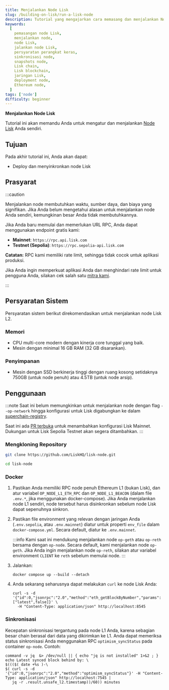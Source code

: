 ```yaml
---
title: Menjalankan Node Lisk
slug: /building-on-lisk/run-a-lisk-node
description: Tutorial yang mengajarkan cara memasang dan menjalankan Node Lisk.
keywords:
  [
    pemasangan node Lisk,
    menjalankan node,
    node Lisk,
    jalankan node Lisk,
    persyaratan perangkat keras,
    sinkronisasi node,
    snapshots node,
    Lisk chain,
    Lisk blockchain,
    jaringan Lisk,
    deployment node,
    Ethereum node,
  ]
tags: ['node']
difficulty: beginner
---
```


**Menjalankan Node Lisk**

Tutorial ini akan memandu Anda untuk mengatur dan menjalankan [Node Lisk] Anda sendiri.

## Tujuan

Pada akhir tutorial ini, Anda akan dapat:

- Deploy dan menyinkronkan node Lisk

## Prasyarat

:::caution

Menjalankan node membutuhkan waktu, sumber daya, dan biaya yang signifikan. Jika Anda belum mengetahui alasan untuk menjalankan node Anda sendiri, kemungkinan besar Anda tidak membutuhkannya.

Jika Anda baru memulai dan memerlukan URL RPC, Anda dapat menggunakan endpoint gratis kami:

- **Mainnet**: `https://rpc.api.lisk.com`
- **Testnet (Sepolia)**: `https://rpc.sepolia-api.lisk.com`

**Catatan:** RPC kami memiliki rate limit, sehingga tidak cocok untuk aplikasi produksi.

Jika Anda ingin memperkuat aplikasi Anda dan menghindari rate limit untuk pengguna Anda, silakan cek salah satu [mitra kami].

:::

## Persyaratan Sistem

Persyaratan sistem berikut direkomendasikan untuk menjalankan node Lisk L2.

### Memori

- CPU multi-core modern dengan kinerja core tunggal yang baik.
- Mesin dengan minimal 16 GB RAM (32 GB disarankan).

### Penyimpanan

- Mesin dengan SSD berkinerja tinggi dengan ruang kosong setidaknya 750GB (untuk node penuh) atau 4.5TB (untuk node arsip).

## Penggunaan

:::note
Saat ini belum memungkinkan untuk menjalankan node dengan flag `--op-network` hingga konfigurasi untuk Lisk digabungkan ke dalam [superchain-registry](https://github.com/ethereum-optimism/superchain-registry).

Saat ini ada [PR terbuka](https://github.com/ethereum-optimism/superchain-registry/pull/234) untuk menambahkan konfigurasi Lisk Mainnet. Dukungan untuk Lisk Sepolia Testnet akan segera ditambahkan.
:::

### Mengkloning Repository

```sh
git clone https://github.com/LiskHQ/lisk-node.git
```

```sh
cd lisk-node
```

### Docker

1. Pastikan Anda memiliki RPC node penuh Ethereum L1 (bukan Lisk), dan atur variabel `OP_NODE_L1_ETH_RPC` dan `OP_NODE_L1_BEACON` (dalam file `.env.*`, jika menggunakan docker-compose).
   Jika Anda menjalankan node L1 sendiri, node tersebut harus disinkronkan sebelum node Lisk dapat sepenuhnya sinkron.
2. Pastikan file environment yang relevan dengan jaringan Anda (`.env.sepolia`, atau `.env.mainnet`) diatur untuk properti `env_file` dalam `docker-compose.yml`. Secara default, diatur ke `.env.mainnet`.

   :::info
   Kami saat ini mendukung menjalankan node `op-geth` atau `op-reth` bersama dengan `op-node`. Secara default, kami menjalankan node `op-geth`. Jika Anda ingin menjalankan node `op-reth`, silakan atur variabel environment `CLIENT` ke `reth` sebelum memulai node.
   :::

3. Jalankan:

   ```
   docker compose up --build --detach
   ```

4. Anda sekarang seharusnya dapat melakukan `curl` ke node Lisk Anda:

   ```
   curl -s -d '{"id":0,"jsonrpc":"2.0","method":"eth_getBlockByNumber","params":["latest",false]}' \
     -H "Content-Type: application/json" http://localhost:8545
   ```

### Sinkronisasi

Kecepatan sinkronisasi tergantung pada node L1 Anda, karena sebagian besar chain berasal dari data yang dikirimkan ke L1.
Anda dapat memeriksa status sinkronisasi Anda menggunakan RPC `optimism_syncStatus` pada container `op-node`.
Contoh:

```
command -v jq  &> /dev/null || { echo "jq is not installed" 1>&2 ; }
echo Latest synced block behind by: \
$((($( date +%s )-\
$( curl -s -d '{"id":0,"jsonrpc":"2.0","method":"optimism_syncStatus"}' -H "Content-Type: application/json" http://localhost:7545 |
   jq -r .result.unsafe_l2.timestamp))/60)) minutes
```

[mitra kami]: /lisk-tools/api-providers
[node lisk]: https://github.com/LiskHQ/lisk-node
